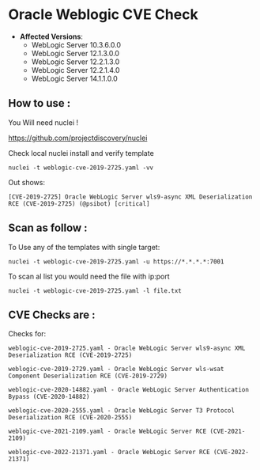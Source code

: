 # Oracle Weblogic CVE Check 

- **Affected Versions**:
  - WebLogic Server 10.3.6.0.0
  - WebLogic Server 12.1.3.0.0
  - WebLogic Server 12.2.1.3.0
  - WebLogic Server 12.2.1.4.0
  - WebLogic Server 14.1.1.0.0



## How to use :
You Will need nuclei !

https://github.com/projectdiscovery/nuclei

Check local nuclei install and verify template

```nuclei -t weblogic-cve-2019-2725.yaml -vv```

Out shows:

```[CVE-2019-2725] Oracle WebLogic Server wls9-async XML Deserialization RCE (CVE-2019-2725) (@psibot) [critical]```

## Scan as follow : 

To Use any of the templates with single target: 

```nuclei -t weblogic-cve-2019-2725.yaml -u https://*.*.*.*:7001```

To scan al list you would need the file with ip:port 

```nuclei -t weblogic-cve-2019-2725.yaml -l file.txt```

## CVE Checks are : 

Checks for:

```weblogic-cve-2019-2725.yaml - Oracle WebLogic Server wls9-async XML Deserialization RCE (CVE-2019-2725)```

```weblogic-cve-2019-2729.yaml - Oracle WebLogic Server wls-wsat Component Deserialization RCE (CVE-2019-2729)```

```weblogic-cve-2020-14882.yaml - Oracle WebLogic Server Authentication Bypass (CVE-2020-14882)```

```weblogic-cve-2020-2555.yaml - Oracle WebLogic Server T3 Protocol Deserialization RCE (CVE-2020-2555)```

```weblogic-cve-2021-2109.yaml - Oracle WebLogic Server RCE (CVE-2021-2109)```

```weblogic-cve-2022-21371.yaml - Oracle WebLogic Server RCE (CVE-2022-21371)```